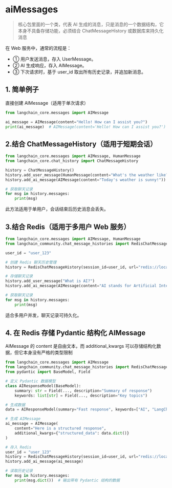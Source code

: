 # aiMessages

> 核心包里面的一个类，代表 AI 生成的消息，只是消息的一个数据结构，它本身不具备存储功能，必须结合 ChatMessageHistory 或数据库来持久化消息

在 Web 服务中，通常的流程是：

- ① 用户发送消息，存入 UserMessage。
- ② AI 生成响应，存入 AIMessage。
- ③ 下次请求时，基于 user_id 取出所有历史记录，并追加新消息。

## 1. 简单例子

直接创建 AIMessage（适用于单次请求）

```py
from langchain_core.messages import AIMessage

ai_message = AIMessage(content="Hello! How can I assist you?")
print(ai_message)  # AIMessage(content='Hello! How can I assist you?')

```

## 2.结合 ChatMessageHistory（适用于短期会话）

```py
from langchain_core.messages import AIMessage, HumanMessage
from langchain_core.chat_history import ChatMessageHistory

history = ChatMessageHistory()
history.add_user_message(HumanMessage(content="What's the weather like?"))
history.add_ai_message(AIMessage(content="Today's weather is sunny!"))

# 获取聊天记录
for msg in history.messages:
    print(msg)

```

此方法适用于单用户，会话结束后历史消息会丢失。

## 3.结合 Redis（适用于多用户 Web 服务）

```py
from langchain_core.messages import AIMessage, HumanMessage
from langchain_community.chat_message_histories import RedisChatMessageHistory

user_id = "user_123"

# 创建 Redis 聊天历史管理
history = RedisChatMessageHistory(session_id=user_id, url="redis://localhost:6379")

# 存储聊天记录
history.add_user_message("What is AI?")
history.add_ai_message(AIMessage(content="AI stands for Artificial Intelligence."))

# 获取聊天记录
for msg in history.messages:
    print(msg)

```

适合多用户并发，聊天记录可持久化。

## 4. 在 Redis 存储 Pydantic 结构化 AIMessage

AIMessage 的 content 是自由文本，而 additional_kwargs 可以存储结构化数据，但它本身没有严格的类型限制

```py
from langchain_core.messages import AIMessage
from langchain_community.chat_message_histories import RedisChatMessageHistory
from pydantic import BaseModel, Field

# 定义 Pydantic 数据模型
class AIResponseModel(BaseModel):
    summary: str = Field(..., description="Summary of response")
    keywords: list[str] = Field(..., description="Key topics")

# 生成数据
data = AIResponseModel(summary="Fast response", keywords=["AI", "LangChain", "Python"])

# 生成 AIMessage
ai_message = AIMessage(
    content="Here is a structured response",
    additional_kwargs={"structured_data": data.dict()}
)

# 存入 Redis
user_id = "user_123"
history = RedisChatMessageHistory(session_id=user_id, url="redis://localhost:6379")
history.add_ai_message(ai_message)

# 读取历史记录
for msg in history.messages:
    print(msg.dict())  # 输出带有 Pydantic 结构的数据

```
